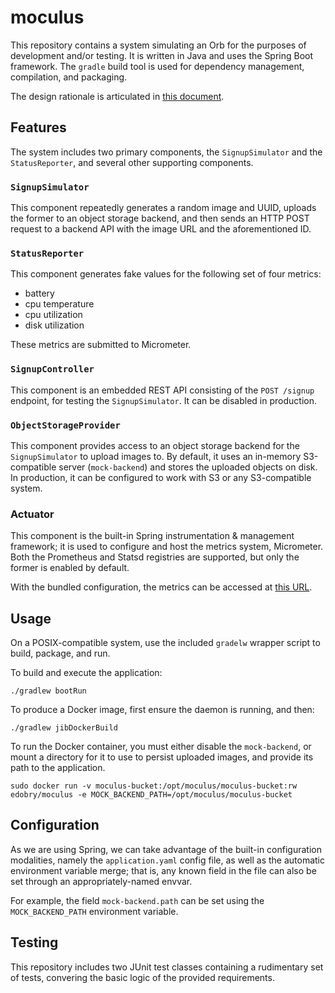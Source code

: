 # moculus

This repository contains a system simulating an Orb for the purposes of development and/or testing. It is written in Java and uses the Spring Boot framework. The `gradle` build tool is used for dependency management, compilation, and packaging.

The design rationale is articulated in [this document](design.md).

## Features

The system includes two primary components, the `SignupSimulator` and the `StatusReporter`, and several other supporting components.

### `SignupSimulator`

This component repeatedly generates a random image and UUID, uploads the former to an object storage backend, and then sends an HTTP POST request to a backend API with the image URL and the aforementioned ID.

### `StatusReporter`

This component generates fake values for the following set of four metrics:
- battery
- cpu temperature
- cpu utilization
- disk utilization

These metrics are submitted to Micrometer.

### `SignupController`

This component is an embedded REST API consisting of the `POST /signup` endpoint, for testing the `SignupSimulator`. It can be disabled in production. 

### `ObjectStorageProvider`

This component provides access to an object storage backend for the `SignupSimulator` to upload images to. By default, it uses an in-memory S3-compatible server (`mock-backend`) and stores the uploaded objects on disk. In production, it can be configured to work with S3 or any S3-compatible system.

### Actuator

This component is the built-in Spring instrumentation & management framework; it is used to configure and host the metrics system, Micrometer. Both the Prometheus and Statsd registries are supported, but only the former is enabled by default.

With the bundled configuration, the metrics can be accessed at [this URL](http://localhost:8080/actuator/prometheus).

## Usage

On a POSIX-compatible system, use the included `gradelw` wrapper script to build, package, and run.

To build and execute the application:

```shell
./gradlew bootRun
```

To produce a Docker image, first ensure the daemon is running, and then:

```shell
./gradlew jibDockerBuild
```

To run the Docker container, you must either disable the `mock-backend`, or mount a directory for it to use to persist uploaded images, and provide its path to the application.

```shell
sudo docker run -v moculus-bucket:/opt/moculus/moculus-bucket:rw edobry/moculus -e MOCK_BACKEND_PATH=/opt/moculus/moculus-bucket
```

## Configuration

As we are using Spring, we can take advantage of the built-in configuration modalities, namely the `application.yaml` config file, as well as the automatic environment variable merge; that is, any known field in the file can also be set through an appropriately-named envvar.

For example, the field `mock-backend.path` can be set using the `MOCK_BACKEND_PATH` environment variable.

## Testing

This repository includes two JUnit test classes containing a rudimentary set of tests, convering the basic logic of the provided requirements.